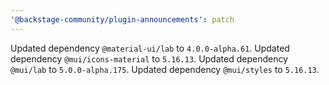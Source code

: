 ```yaml
---
'@backstage-community/plugin-announcements': patch
---
```


Updated dependency `@material-ui/lab` to `4.0.0-alpha.61`.
Updated dependency `@mui/icons-material` to `5.16.13`.
Updated dependency `@mui/lab` to `5.0.0-alpha.175`.
Updated dependency `@mui/styles` to `5.16.13`.
